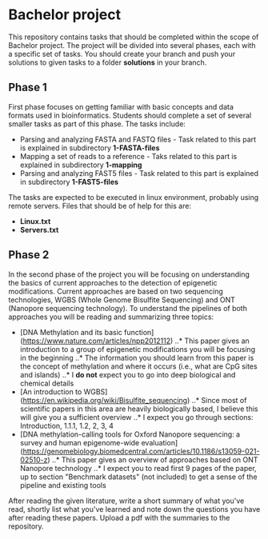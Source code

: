 # Bachelor project

This repository contains tasks that should be completed within the scope of Bachelor project. The project will be divided into several phases, each with a specific set of tasks. You should create your branch and push your solutions to given tasks to a folder **solutions** in your branch.
 
## Phase 1

First phase focuses on getting familiar with basic concepts and data formats used in bioinformatics. Students should complete a set of several smaller tasks as part of this phase.
The tasks include:
  * Parsing and analyzing FASTA and FASTQ files - Task related to this part is explained in subdirectory **1-FASTA-files**
  * Mapping a set of reads to a reference - Taks related to this part is explained in subdirectory **1-mapping**
  * Parsing and analyzing FAST5 files - Task related to this part is explained in subdirectory **1-FAST5-files**
  
  
The tasks are expected to be executed in linux environment, probably using remote servers. Files that should be of help for this are:
  * **Linux.txt**
  * **Servers.txt**
 

## Phase 2

In the second phase of the project you will be focusing on understanding the basics of current approaches to the detection of epigenetic modifications. 
Current approaches are based on two sequencing technologies, WGBS (Whole Genome Bisulfite Sequencing) and ONT (Nanopore sequencing technology). To understand the pipelines of both approaches you will be reading and summarizing three topics:
 * [DNA Methylation and its basic function] (https://www.nature.com/articles/npp2012112)
 ..* This paper gives an introduction to a group of epigenetic modifications you will be focusing in the beginning
 ..* The information you should learn from this paper is the concept of methylation and where it occurs (i.e., what are CpG sites and islands)
 ..* I **do not** expect you to go into deep biological and chemical details
 * [An introduction to WGBS] (https://en.wikipedia.org/wiki/Bisulfite_sequencing)
 ..* Since most of scientific papers in this area are heavily biologically based, I believe this will give you a sufficient overview
 ..* I expect you go through sections: Introduction, 1.1.1, 1.2, 2, 3, 4
 * [DNA methylation-calling tools for Oxford Nanopore sequencing: a survey and human epigenome-wide evaluation] (https://genomebiology.biomedcentral.com/articles/10.1186/s13059-021-02510-z)
 ..* This paper gives an overview of approaches based on ONT Nanopore technology
 ..* I expect you to read first 9 pages of the paper, up to section "Benchmark datasets" (not included) to get a sense of the pipeline and existing tools
 
 
After reading the given literature, write a short summary of what you've read, shortly list what you've learned and note down the questions you have after reading these papers. Upload a pdf with the summaries to the repository.
